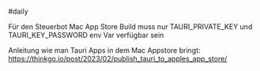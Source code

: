 #daily 

Für den Steuerbot Mac App Store Build muss nur TAURI_PRIVATE_KEY und TAURI_KEY_PASSWORD env Var verfügbar sein

Anleitung wie man Tauri Apps in dem Mac Appstore bringt: https://thinkgo.io/post/2023/02/publish_tauri_to_apples_app_store/
